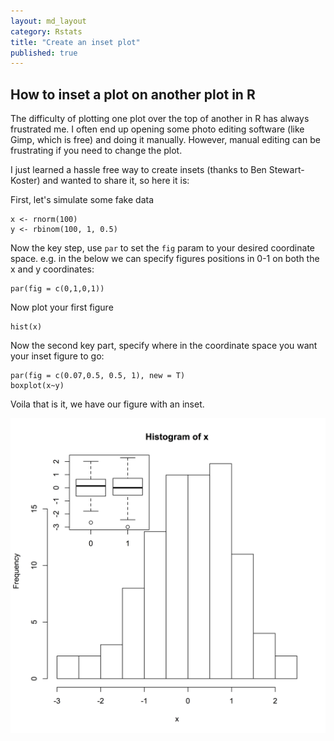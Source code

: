```yaml
---
layout: md_layout
category: Rstats
title: "Create an inset plot"
published: true  
---
```


## How to inset a plot on another plot in R  

The difficulty of plotting one plot over the top of another in R has always frustrated me. I often end up opening some photo editing software (like Gimp, which is free) and doing it manually. However, manual editing can be frustrating if you need to change the plot.  

I just learned a hassle free way to create insets (thanks to Ben Stewart-Koster) and wanted to share it, so here it is:

First, let's simulate some fake data  

```
x <- rnorm(100)
y <- rbinom(100, 1, 0.5)
```     

Now the key step, use `par` to set the `fig` param to your desired coordinate space. e.g. in the below we can specify figures positions in 0-1 on both the x and y coordinates:  

```
par(fig = c(0,1,0,1))
```  

Now plot your first figure
```
hist(x)
```  

Now the second key part, specify where in the coordinate space you want your inset figure to go:  
```
par(fig = c(0.07,0.5, 0.5, 1), new = T)
boxplot(x~y)
```  

Voila that is it, we have our figure with an inset.  

<img src ="/Images/inset_plot.png" alt="" class="image_normal"/>
